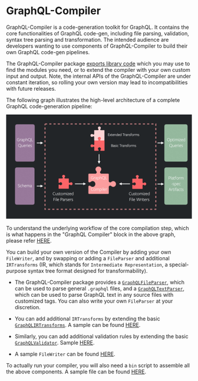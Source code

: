 # GraphQL-Compiler

GraphQL-Compiler is a code-generation toolkit for GraphQL. It contains the core functionalities of GraphQL code-gen, including file parsing, validation, syntax tree parsing and transformation. The intended audience are developers wanting to use components of GraphQL-Compiler to build their own GraphQL code-gen pipelines.

The GraphQL-Compiler package [exports library code](./GraphQLCompilerPublic.js) which you may use to find the modules you need, or to extend the compiler with your own custom input and output. Note, the internal APIs of the GraphQL-Compiler are under constant iteration, so rolling your own version may lead to incompatibilities with future releases.

The following graph illustrates the high-level architecture of a complete GraphQL code-generation pipeline:

![CodegenPipeline](https://github.com/Yan-J/relay/raw/master/packages/relay-compiler/graphql-compiler/docs/Architecture.png)

To understand the underlying workflow of the core compilation step, which is what happens in the "GraphQL Compiler" block in the above graph, please refer [HERE](../ARCHITECTURE.md).

You can build your own version of the Compiler by adding your own `FileWriter`, and by swapping or adding a `FileParser` and additional `IRTransforms` (IR, which stands for `Intermediate Representation`, a special-purpose syntax tree format designed for transformability).

* The GraphQL-Compiler package provides a [`GraphQLFileParser`](./core/GraphQLFileParser.js), which can be used to parse general `.graphql` files, and a [`GraphQLTextParser`](./core/GraphQLTextParser.js), which can be used to parse GraphQL text in any source files with customized tags. You can also write your own `FileParser` at your discretion.

* You can add additional `IRTransforms` by extending the basic [`GraphQLIRTransforms`](./core/GraphQLIRTransforms.js). A sample can be found [HERE](../core/RelayIRTransforms.js).

* Similarly, you can add additional validation rules by extending the basic [`GraphQLValidator`](./core/GraphQLValidator.js).
Sample [HERE](../core/RelayValidator.js).

* A sample `FileWriter` can be found [HERE](../codegen/RelayFileWriter.js).

To actually run your compiler, you will also need a `bin` script to assemble all the above components. A sample file can be found [HERE](../bin/RelayCompilerBin.js).
